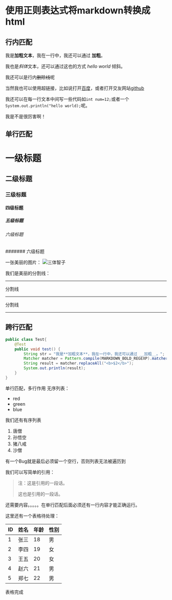 # 使用正则表达式将markdown转换成html

## 行内匹配
我是**加粗文本**，我在一行中，我还可以通过 __加粗__。

我也是*斜体*文本，还可以通过这也的方式 _hello world_ 倾斜。

我还可以是行内~~删除线~~呢

当然我也可以使用超链接，比如说打开[百度](http://wwww.baidu.com)，或者打开交友网站[github](http://www.github.com/)

我还可以在每一行文本中间写一些代码如`int num=12;`或者一个`System.out.println("hello world);`呢。

我是不是很厉害啊！

## 单行匹配
# 一级标题
## 二级标题
### 三级标题
#### 四级标题
##### 五级标题
###### 六级标题
####### 六级标题

一张美丽的图片：
![三体智子](https://gimg2.baidu.com/image_search/src=http%3A%2F%2Fgss0.baidu.com%2F9vo3dSag_xI4khGko9WTAnF6hhy%2Fzhidao%2Fpic%2Fitem%2F0dd7912397dda144a4a40cd8bcb7d0a20cf4862e.jpg&refer=http%3A%2F%2Fgss0.baidu.com&app=2002&size=f9999,10000&q=a80&n=0&g=0n&fmt=jpeg?sec=1638676098&t=dc2653a3a586c52e3336906846756daf)

我们是美丽的分割线：
***

分割线

---
分割线
___


## 跨行匹配
```java
public class Test{
    @Test
    public void test() {
        String str = "我是**加粗文本**，我在一行中，我还可以通过 __加粗__。";
        Matcher matcher = Pattern.compile(MARKDOWN_BOLD_REGEXP).matcher(str);
        String result = matcher.replaceAll("<b>$2</b>");
        System.out.println(result);
    }
}
```

单行匹配，多行作用
无序列表：
- red
- green
- blue

我们还有有序列表
1. 唐僧
2. 孙悟空
3. 猪八戒
4. 沙僧

有一个Bug就是最后必须留一个空行，否则列表无法被遍历到

我们可以写简单的引用：
> 注：这是引用的一段话。
> 
> 这也是引用的一段话。

还需要内容。。。。。在单行匹配后面必须还有一行内容才能正确运行。

这里还有一个表格待处理：

|ID|姓名|年龄|性别|
|--|--|--|--|
|1|张三|18|男|
|2|李四|19|女|
|3|王五|20|女|
|4|赵六|21|男|
|5|郑七|22|男|

表格完成